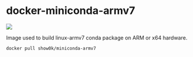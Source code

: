 # docker-miniconda-armv7
[![](http://dockeri.co/image/show0k/miniconda-armv7)](https://hub.docker.com/r/show0k/miniconda-armv7/)

Image used to build linux-armv7 conda package on ARM or x64 hardware.

```docker pull show0k/miniconda-armv7```

